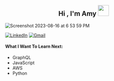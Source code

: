 <h2 align="center"><b>Hi , I'm Amy </b><img src="https://media.giphy.com/media/hvRJCLFzcasrR4ia7z/giphy.gif" width="35"></h2>

![Screenshot 2023-08-16 at 6 53 59 PM](https://github.com/amspears007/amspears007/assets/113188388/9650be42-d218-43d3-b661-0daff9d3682a)

[![LinkedIn](https://img.shields.io/badge/linkedin-%230077B5.svg?style=for-the-badge&logo=linkedin&logoColor=white)](https://linkedin.com/in/amy-marie-spears-900997105) [![Gmail](https://img.shields.io/badge/Gmail-D14836?style=for-the-badge&logo=gmail&logoColor=white)](mailto:amspears007@gmail.com)

#### What I Want To Learn Next:
- GraphQL
- JavaScript
- AWS
- Python

<!--
**amspears007/amspears007** is a ✨ _special_ ✨ repository because its `README.md` (this file) appears on your GitHub profile.

Here are some ideas to get you started:

- 🔭 I’m currently working on ...
- 🌱 I’m currently learning ...
- 👯 I’m looking to collaborate on ...
- 🤔 I’m looking for help with ...
- 💬 Ask me about ...
- 📫 How to reach me: ...
- 😄 Pronouns: ...
- ⚡ Fun fact: ...
-->
